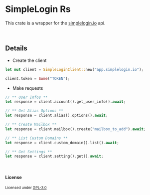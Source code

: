 # SimpleLogin Rs

This crate is a wrapper for the [simplelogin.io](https://simplelogin.io/) api.

<br>

## Details

- Create the client

``` rust
let mut client = SimpleLoginClient::new("app.simplelogin.io");

client.token = Some("TOKEN");
```

- Make requests

```rust
// ** User Infos **
let response = client.account().get_user_info().await;

// ** Get Alias Options **
let response = client.alias().options().await;

// ** Create Mailbox **
let response = client.mailbox().create("mailbox_to_add").await;

// ** List Custom Domains **
let response = client.custom_domain().list().await;

// ** Get Settings **
let response = client.setting().get().await;
```

<br>

#### License

<sup>
Licensed under <a href="LICENSE">GPL-3.0
</sup>
